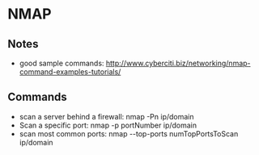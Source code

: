 NMAP
====

Notes
-----
- good sample commands: http://www.cyberciti.biz/networking/nmap-command-examples-tutorials/

Commands
--------
- scan a server behind a firewall: nmap -Pn ip/domain
- Scan a specific port: nmap -p portNumber ip/domain
- scan most common ports: nmap --top-ports numTopPortsToScan ip/domain
